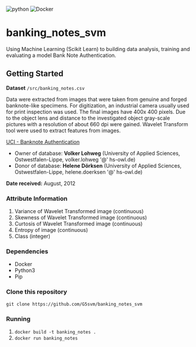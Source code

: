 ![python](https://img.shields.io/badge/Python-3776AB?style=for-the-badge&logo=python&logoColor=white)
![Docker](https://img.shields.io/badge/Docker-%23316192.svg?style=for-the-badge&logo=docker&logoColor=white)

# banking_notes_svm

Using Machine Learning (Scikit Learn) to building data analysis, training and evaluating a model Bank Note Authentication.

## Getting Started
**Dataset** ```/src/banking_notes.csv```

Data were extracted from images that were taken from genuine and forged banknote-like specimens. For digitization, an industrial camera usually used for print inspection was used. The final images have 400x 400 pixels. Due to the object lens and distance to the investigated object gray-scale pictures with a resolution of about 660 dpi were gained. Wavelet Transform tool were used to extract features from images.

[UCI - Banknote Authentication](https://archive.ics.uci.edu/ml/datasets/banknote+authentication#)

- Owner of database: **Volker Lohweg** (University of Applied Sciences, Ostwestfalen-Lippe, volker.lohweg '@' hs-owl.de)
- Donor of database: **Helene Dörksen** (University of Applied Sciences, Ostwestfalen-Lippe, helene.doerksen '@' hs-owl.de)

**Date received:** August, 2012

### Attribute Information

  1. Variance of Wavelet Transformed image (continuous)
  2. Skewness of Wavelet Transformed image (continuous)
  3. Curtosis of Wavelet Transformed image (continuous)
  4. Entropy of image (continuous)
  5. Class (integer)

### Dependencies

- Docker
- Python3
- Pip

### Clone this repository

```git clone https://github.com/G5svm/banking_notes_svm```

### Running

1. ```docker build -t banking_notes .```
2. ```docker run banking_notes```
